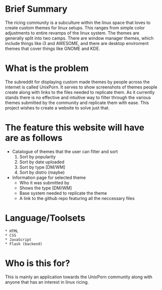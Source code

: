 # Brief Summary
The ricing community is a subculture within the linux space that loves 
to create custom themes for linux setups. This ranges from simple color 
adjustments to entire revamps of the linux system. The themes are generally 
split into two camps. There are window manager themes, which include things 
like i3 and AWESOME, and there are desktop enviroment themes that cover things 
like GNOME and KDE.

# What is the problem
The subreddit for displaying custom made themes by people across the internet is
called UnixPorn. It serves to show screenshots of themes people create along with 
links to the files needed to replicate them. As it currently stands there is no
effective and intuitive way to filter through the various themes submitted by the 
community and replicate them with ease. This project wishes to create a website to
solve just that.

# The feature this website will have are as follows
- Catalogue of themes that the user can filter and sort
    1. Sort by popularity
    2. Sort by date uploaded
    3. Sort by type [DM/WM]
    4. Sort by distro (maybe)
- Information page for selected theme
    * Who it was submitted by
    * Shows the type [DM/WM]
    * Base system needed to replicate the theme
    * A link to the github repo featuring all the neccessary files

# Language/Toolsets
    * HTML
    * CSS
    * JavaScript
    * Flask (backend)

# Who is this for?
This is mainly an application towards the UnixPorn community along with
anyone that has an interest in linux ricing.




